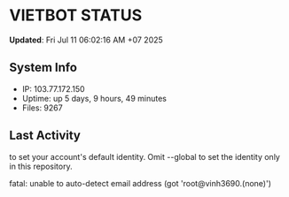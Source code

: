 # VIETBOT STATUS
**Updated**: Fri Jul 11 06:02:16 AM +07 2025

## System Info
- IP: 103.77.172.150
- Uptime: up 5 days, 9 hours, 49 minutes
- Files: 9267

## Last Activity

to set your account's default identity.
Omit --global to set the identity only in this repository.

fatal: unable to auto-detect email address (got 'root@vinh3690.(none)')

